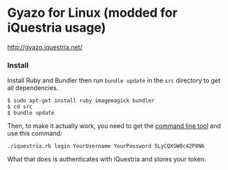 # Gyazo for Linux (modded for iQuestria usage)

http://gyazo.iquestria.net/

### Install

Install Ruby and Bundler then run `bundle update` in the `src` directory to get all dependencies.

```
$ sudo apt-get install ruby imagemagick bundler
$ cd src
$ bundle update
```

Then, to make it actually work, you need to get the [command line tool](https://github.com/iQuestria/iquestria-ruby) and use this command:

```
./iquestria.rb login YourUsername YourPassword 5LyCQXSW0c42P8N6
```

What that does is authenticates with iQuestria and stores your token.
